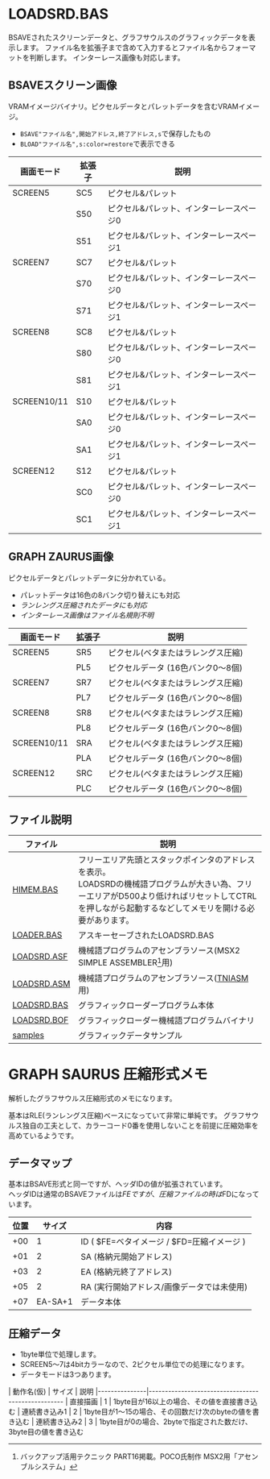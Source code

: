 ﻿# LOADSRD.BAS

BSAVEされたスクリーンデータと、グラフサウルスのグラフィックデータを表示します。
ファイル名を拡張子まで含めて入力するとファイル名からフォーマットを判断します。
インターレース画像も対応します。

## BSAVEスクリーン画像
VRAMイメージバイナリ。ピクセルデータとパレットデータを含むVRAMイメージ。  
- `BSAVE"ファイル名",開始アドレス,終了アドレス,s`で保存したもの
- `BLOAD"ファイル名",s:color=restore`で表示できる

| 画面モード  | 拡張子  | 説明                                     |
|-------------|---------|------------------------------------------|
| SCREEN5     | SC5     | ピクセル&パレット                        |
|             | S50     | ピクセル&パレット、インターレースページ0 |
|             | S51     | ピクセル&パレット、インターレースページ1 |
| SCREEN7     | SC7     | ピクセル&パレット                        |
|             | S70     | ピクセル&パレット、インターレースページ0 |
|             | S71     | ピクセル&パレット、インターレースページ1 |
| SCREEN8     | SC8     | ピクセル&パレット                        |
|             | S80     | ピクセル&パレット、インターレースページ0 |
|             | S81     | ピクセル&パレット、インターレースページ1 |
| SCREEN10/11 | S10     | ピクセル&パレット                        |
|             | SA0     | ピクセル&パレット、インターレースページ0 |
|             | SA1     | ピクセル&パレット、インターレースページ1 |
| SCREEN12    | S12     | ピクセル&パレット                        |
|             | SC0     | ピクセル&パレット、インターレースページ0 |
|             | SC1     | ピクセル&パレット、インターレースページ1 |

## GRAPH ZAURUS画像
ピクセルデータとパレットデータに分かれている。  
- パレットデータは16色の8バンク切り替えにも対応
- _ランレングス圧縮されたデータにも対応_
- _インターレース画像はファイル名規則不明_

| 画面モード  | 拡張子  | 説明                                     |
|-------------|---------|------------------------------------------|
| SCREEN5     | SR5     | ピクセル(ベタまたはラレングス圧縮)       |
|             | PL5     | ピクセルデータ (16色バンク0～8個)        |
| SCREEN7     | SR7     | ピクセル(ベタまたはラレングス圧縮)       |
|             | PL7     | ピクセルデータ (16色バンク0～8個)        |
| SCREEN8     | SR8     | ピクセル(ベタまたはラレングス圧縮)       |
|             | PL8     | ピクセルデータ (16色バンク0～8個)        |
| SCREEN10/11 | SRA     | ピクセル(ベタまたはラレングス圧縮)       |
|             | PLA     | ピクセルデータ (16色バンク0～8個)        |
| SCREEN12    | SRC     | ピクセル(ベタまたはラレングス圧縮)       |
|             | PLC     | ピクセルデータ (16色バンク0～8個)        |

## ファイル説明

|ファイル     |説明|
|-------------|---
| [HIMEM.BAS  ](HIMEM.BAS  ) | フリーエリア先頭とスタックポインタのアドレスを表示。<br>LOADSRDの機械語プログラムが大きい為、フリーエリアがD500より低ければリセットしてCTRLを押しながら起動するなどしてメモリを開ける必要があります。|
| [LOADER.BAS ](LOADER.BAS ) |アスキーセーブされたLOADSRD.BAS
| [LOADSRD.ASF](LOADSRD.ASF) |機械語プログラムのアセンブラソース(MSX2 SIMPLE ASSEMBLER[^1]用)
| [LOADSRD.ASM](LOADSRD.ASM) |機械語プログラムのアセンブラソース([TNIASM][TNIASM]用)
| [LOADSRD.BAS](LOADSRD.BAS) |グラフィックローダープログラム本体
| [LOADSRD.BOF](LOADSRD.BOF) |グラフィックローダー機械語プログラムバイナリ
| [samples](samples)         |グラフィックデータサンプル

# GRAPH SAURUS 圧縮形式メモ

解析したグラフサウルス圧縮形式のメモになります。

基本はRLE(ランレングス圧縮)ベースになっていて非常に単純です。
グラフサウルス独自の工夫として、カラーコード0番を使用しないことを前提に圧縮効率を高めているようです。

## データマップ

基本はBSAVE形式と同一ですが、ヘッダIDの値が拡張されています。  
ヘッダIDは通常のBSAVEファイルは$FEですが、圧縮ファイルの時は$FDになっています。


|位置 | サイズ  | 内容                                       |
|-----|---------|--------------------------------------------|
|+00  | 1       | ID ( $FE=ベタイメージ / $FD=圧縮イメージ ) |
|+01  | 2       | SA (格納元開始アドレス)                    |
|+03  | 2       | EA (格納元終了アドレス)                    |
|+05  | 2       | RA (実行開始アドレス/画像データでは未使用) |
|+07  | EA-SA+1 | データ本体                                 |

## 圧縮データ

- 1byte単位で処理します。
- SCREEN5～7は4bitカラーなので、2ピクセル単位での処理になります。
- データモードは3つあります。

| 動作名(仮)    | サイズ |  説明
|---------------|--------------------------------------------------- 
| 直接描画      | 1      | 1byte目が16以上の場合、その値を直接書き込む
| 連続書き込み1 | 2      | 1byte目が1～15の場合、その回数だけ次のbyteの値を書き込む
| 連続書き込み2 | 3      | 1byte目が0の場合、2byteで指定された数だけ、3byte目の値を書き込む



[^1]: バックアップ活用テクニック PART16掲載。POCO氏制作 MSX2用「アセンブルシステム」

[TNIASM]: http://www.tni.nl/products/tniasm.html

